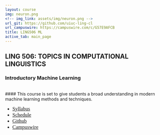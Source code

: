 ```yaml
---
layout: course
img: neuron.png
<!-- img_link: assets/img/neuron.png -->
url_git: https://github.com/uiuc-ling-cl
url_campuswire: https://campuswire.com/c/G57E9AFCB
title: LING506 ML
active_tab: main_page 
---
```


## LING 506: TOPICS IN COMPUTATIONAL LINGUISTICS
### Introductory Machine Learning
<br/>
#### This course is set to give students a broad understanding in modern machine learning methods and techniques.

* <span style="font-family:Papyrus; font-size:1.2em;">[Syllabus](syllabus.html)</span>
* <span style="font-family:Papyrus; font-size:1.2em;">[Schedule](schedule.html)</span>
* <span style="font-family:Papyrus; font-size:1.2em;">[Github](https://github.com/uiuc-ling-cl)</span>
* <span style="font-family:Papyrus; font-size:1.2em;">[Campuswire](https://campuswire.com/c/G57E9AFCB)</span>

